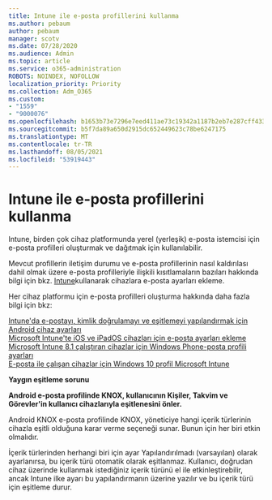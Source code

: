 ```yaml
---
title: Intune ile e-posta profillerini kullanma
ms.author: pebaum
author: pebaum
manager: scotv
ms.date: 07/28/2020
ms.audience: Admin
ms.topic: article
ms.service: o365-administration
ROBOTS: NOINDEX, NOFOLLOW
localization_priority: Priority
ms.collection: Adm_O365
ms.custom:
- "1559"
- "9000076"
ms.openlocfilehash: b1653b73e7296e7eed411ae73c19342a1187b2eb7e287cff4339ea0ca32d75c1
ms.sourcegitcommit: b5f7da89a650d2915dc652449623c78be6247175
ms.translationtype: MT
ms.contentlocale: tr-TR
ms.lasthandoff: 08/05/2021
ms.locfileid: "53919443"
---
```

# <a name="using-email-profiles-with-intune"></a>Intune ile e-posta profillerini kullanma

Intune, birden çok cihaz platformunda yerel (yerleşik) e-posta istemcisi için e-posta profilleri oluşturmak ve dağıtmak için kullanılabilir.

Mevcut profillerin iletişim durumu ve e-posta profillerinin nasıl kaldırılası dahil olmak üzere e-posta profilleriyle ilişkili kısıtlamaların bazıları hakkında bilgi için bkz. [Intune](https://docs.microsoft.com/intune/email-settings-configure)kullanarak cihazlara e-posta ayarları ekleme.

Her cihaz platformu için e-posta profilleri oluşturma hakkında daha fazla bilgi için bkz:

[Intune'da e-postayı, kimlik doğrulamayı ve eşitlemeyi yapılandırmak için Android cihaz ayarları](https://docs.microsoft.com/intune/email-settings-android)  
[Microsoft Intune'te iOS ve iPadOS cihazları için e-posta ayarları ekleme](https://docs.microsoft.com/intune/email-settings-ios)  
[Microsoft Intune 8.1 çalıştıran cihazlar için Windows Phone-posta profili ayarları](https://docs.microsoft.com/intune/email-settings-windows-phone-8-1)  
[E-posta ile çalışan cihazlar için Windows 10 profil Microsoft Intune](https://docs.microsoft.com/intune/email-settings-windows-10)

**Yaygın eşitleme sorunu**

**Android e-posta profilinde KNOX, kullanıcının Kişiler, Takvim ve Görevler'in kullanıcı cihazlarıyla eşitlenesini önler.**

Android KNOX e-posta profilinde KNOX, yöneticiye hangi içerik türlerinin cihazla eşitli olduğuna karar verme seçeneği sunar. Bunun için her biri etkin olmalıdır.

İçerik türlerinden herhangi biri için ayar  Yapılandırılmadı (varsayılan) olarak ayarlanırsa, bu içerik türü otomatik olarak eşitlanmaz. Kullanıcı, doğrudan cihaz üzerinde kullanmak istediğiniz içerik türünü el ile etkinleştirebilir, ancak Intune ilke ayarı bu yapılandırmanın üzerine yazılır ve bu içerik türü için eşitleme durur.


